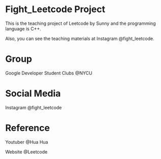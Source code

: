 # Fight_Leetcode Project
This is the teaching project of Leetcode by Sunny and the programming language is C++.

Also, you can see the teaching materials at Instagram @fight_leetcode.

# Group
Google Developer Student Clubs @NYCU

# Social Media
Instagram @fight_leetcode

# Reference
Youtuber @Hua Hua

Website @Leetcode
